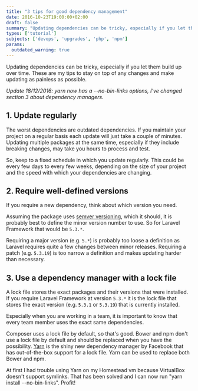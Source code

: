 ```yaml
---
title: "3 tips for good dependency management"
date: 2016-10-23T19:00:00+02:00
draft: false
summary: "Updating dependencies can be tricky, especially if you let them build up over time. These are my tips to stay on top of any changes and make updating as painless as possible."
types: ['tutorial']
subjects: ['devops', 'upgrades', 'php', 'npm']
params:
  outdated_warning: true
---
```

Updating dependencies can be tricky, especially if you let them build up over time. These are my tips to stay on top of any changes and make updating as painless as possible.

*Update 18/12/2016: yarn now has a --no-bin-links options, I've changed section 3 about dependency managers.*

## 1. Update regularly
The worst dependencies are outdated dependencies. If you maintain your project on a regular basis each update will just take a couple of minutes. Updating multiple packages at the same time, especially if they include breaking changes, may take you hours to process and test.

So, keep to a fixed schedule in which you update regularly. This could be every few days to every few weeks, depending on the size of your project and the speed with which your dependencies are changing.

## 2. Require well-defined versions
If you require a new dependency, think about which version you need.

Assuming the package uses [semver versioning](http://semver.org/), which it should, it is probably best to define the minor version number to use. So for Laravel Framework that would be `5.3.*`.

Requiring a major version (e.g. `5.*`) is probably too loose a definition as Laravel requires quite a few changes between minor releases. Requiring a patch (e.g. `5.3.19`) is too narrow a definition and makes updating harder than necessary.

## 3. Use a dependency manager with a lock file
A lock file stores the exact packages and their versions that were installed. If you require Laravel Framework at version `5.3.*` it is the lock file that stores the exact version (e.g. `5.3.1` or `5.3.19`) that is currently installed.

Especially when you are working in a team, it is important to know that every team member uses the exact same dependencies.

Composer uses a lock file by default, so that's good. Bower and npm don't use a lock file by default and should be replaced when you have the possibility. [Yarn](https://yarnpkg.com/) is the shiny new dependency manager by Facebook that has out-of-the-box support for a lock file. Yarn can be used to replace both Bower and npm.

At first I had trouble using Yarn on my Homestead vm because VirtualBox doesn't support symlinks. That has been solved and I can now run "yarn install --no-bin-links". Profit!